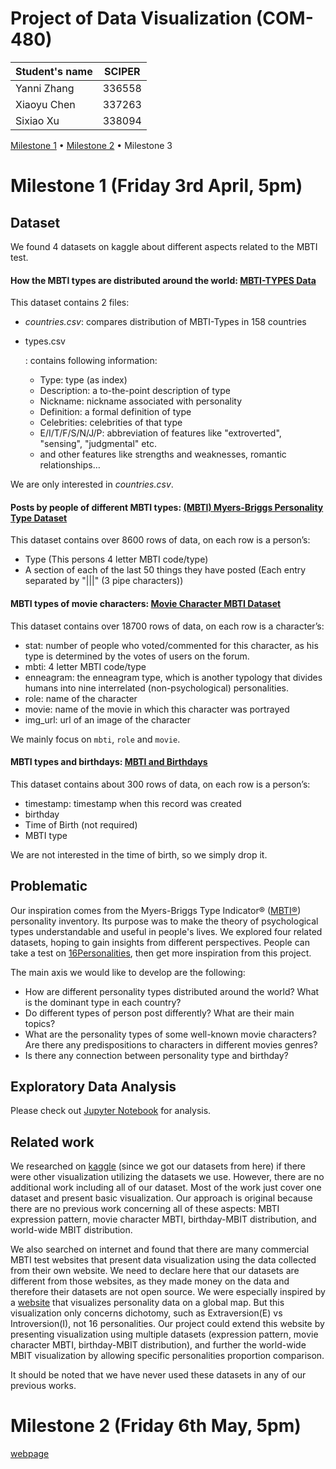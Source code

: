 # Project of Data Visualization (COM-480)

| Student's name | SCIPER |
| -------------- | ------ |
| Yanni Zhang    | 336558 |
| Xiaoyu Chen    | 337263 |
| Sixiao Xu      | 338094 |

[Milestone 1](https://github.com/com-480-data-visualization/datavis-project-2022-nomorebugs/blob/69fb36263c41bef446bb94e0a5878fcf56f8d058/README.md#milestone-1-friday-3rd-april-5pm) • [Milestone 2](https://github.com/com-480-data-visualization/datavis-project-2022-nomorebugs/blob/69fb36263c41bef446bb94e0a5878fcf56f8d058/README.md#milestone-2-friday-6th-may-5pm) • Milestone 3

# Milestone 1 (Friday 3rd April, 5pm)

## Dataset

We found 4 datasets on kaggle about different aspects related to the MBTI test.

#### How the MBTI types are distributed around the world: [MBTI-TYPES Data](https://www.kaggle.com/datasets/yamaerenay/mbtitypes-full)

This dataset contains 2 files:

- *countries.csv*: compares distribution of MBTI-Types in 158 countries

- types.csv

  : contains following information:

  - Type: type (as index)
  - Description: a to-the-point description of type
  - Nickname: nickname associated with personality
  - Definition: a formal definition of type
  - Celebrities: celebrities of that type
  - E/I/T/F/S/N/J/P: abbreviation of features like "extroverted", "sensing", "judgmental" etc.
  - and other features like strengths and weaknesses, romantic relationships…

We are only interested in *countries.csv*.

#### Posts by people of different MBTI types: [(MBTI) Myers-Briggs Personality Type Dataset](https://www.kaggle.com/datasets/datasnaek/mbti-type)

This dataset contains over 8600 rows of data, on each row is a person’s:

- Type (This persons 4 letter MBTI code/type)
- A section of each of the last 50 things they have posted (Each entry separated by "|||" (3 pipe characters))

#### MBTI types of movie characters: [Movie Character MBTI Dataset](https://www.kaggle.com/datasets/subinium/movie-character-mbti-dataset)

This dataset contains over 18700 rows of data, on each row is a character’s:

- stat: number of people who voted/commented for this character, as his type is determined by the votes of users on the forum.
- mbti: 4 letter MBTI code/type
- enneagram: the enneagram type, which is another typology that divides humans into nine interrelated (non-psychological) personalities.
- role: name of the character
- movie: name of the movie in which this character was portrayed
- img_url: url of an image of the character

We mainly focus on `mbti`, `role` and `movie`.

#### MBTI types and birthdays: [MBTI and Birthdays](https://www.kaggle.com/datasets/dakotagravitt/mbti-and-birthdays)

This dataset contains about 300 rows of data, on each row is a person’s:

- timestamp: timestamp when this record was created
- birthday
- Time of Birth (not required)
- MBTI type

We are not interested in the time of birth, so we simply drop it.

## Problematic

Our inspiration comes from the Myers-Briggs Type Indicator® ([MBTI®](https://www.myersbriggs.org/my-mbti-personality-type/mbti-basics/)) personality inventory. Its purpose was to make the theory of psychological types understandable and useful in people's lives. We explored four related datasets, hoping to gain insights from different perspectives. People can take a test on [16Personalities](https://www.16personalities.com/free-personality-test), then get more inspiration from this project.

The main axis we would like to develop are the following:

- How are different personality types distributed around the world? What is the dominant type in each country?
- Do different types of person post differently? What are their main topics?
- What are the personality types of some well-known movie characters? Are there any predispositions to characters in different movies genres?
- Is there any connection between personality type and birthday?

## Exploratory Data Analysis

Please check out [Jupyter Notebook](https://github.com/com-480-data-visualization/datavis-project-2022-nomorebugs/blob/main/data/DataAnalysis.ipynb) for analysis.

## Related work

We researched on [kaggle](https://www.kaggle.com/) (since we got our datasets from here) if there were other visualization utilizing the datasets we use. However, there are no additional work including all of our dataset. Most of the work just cover one dataset and present basic visualization. Our approach is original because there are no previous work concerning all of these aspects: MBTI expression pattern, movie character MBTI, birthday-MBIT distribution, and world-wide MBIT distribution.

We also searched on internet and found that there are many commercial MBTI test websites that present data visualization using the data collected from their own website. We need to declare here that our datasets are different from those websites, as they made money on the data and therefore their datasets are not open source. We were especially inspired by a [website](https://www.16personalities.com/country-profiles/global/world) that visualizes personality data on a global map. But this visualization only concerns dichotomy, such as Extraversion(E) vs Introversion(I), not 16 personalities. Our project could extend this website by presenting visualization using multiple datasets (expression pattern, movie character MBTI, birthday-MBIT distribution), and further the world-wide MBIT visualization by allowing specific personalities proportion comparison.

It should be noted that we have never used these datasets in any of our previous works.

# Milestone 2 (Friday 6th May, 5pm)

[webpage](https://com-480-data-visualization.github.io/datavis-project-2022-nomorebugs/)
